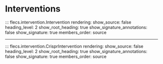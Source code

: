 # Interventions

::: flecs.intervention.Intervention
    rendering:
        show_source: false
        heading_level: 2
        show_root_heading: true
        show_signature_annotations: false
        show_signature: true
        members_order: source

---

::: flecs.intervention.CrisprIntervention
    rendering:
        show_source: false
        heading_level: 2
        show_root_heading: true
        show_signature_annotations: false
        show_signature: true
        members_order: source
